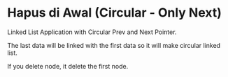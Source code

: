# Hapus di Awal (Circular - Only Next)
Linked List Application with Circular Prev and Next Pointer.

The last data will be linked with the first data so it will make circular linked list.

If you delete node, it delete the first node.
